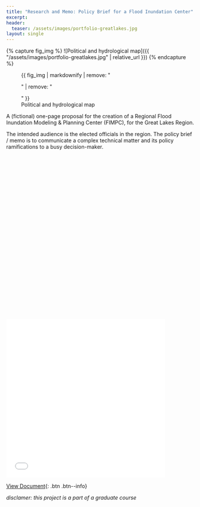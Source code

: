 ```yaml
---
title: "Research and Memo: Policy Brief for a Flood Inundation Center"
excerpt: 
header:
  teaser: /assets/images/portfolio-greatlakes.jpg
layout: single
---
```

{% capture fig_img %}
![Political and hydrological map]({{ "/assets/images/portfolio-greatlakes.jpg" | relative_url }})
{% endcapture %}

<figure>
  {{ fig_img | markdownify | remove: "<p>" | remove: "</p>" }}
  <figcaption>Political and hydrological map</figcaption>
</figure>

A (fictional) one-page proposal for the creation of a Regional Flood Inundation Modeling & Planning Center (FIMPC), for the Great Lakes Region. 

The intended audience is the elected officials in the region. The policy brief / memo is to communicate a complex technical matter and its policy ramifications to a busy decision-maker.


<embed
  src="G:/Github/web/assets/doc/policyBrief_FIMPC.pdf#toolbar=0&navpanes=0&scrollbar=0" type="application/pdf" 
  width="425" height="425" />



<embed
  src="assets/doc/policyBrief_FIMPC.pdf#toolbar=0&navpanes=0&scrollbar=0" type="application/pdf" 
  width="425" height="425" />


[View Document](https://github.com/gillianzhaoxz/web/blob/master/assets/doc/policyBrief_FIMPC.pdf){: .btn .btn--info}

_disclamer: this project is a part of a graduate course_